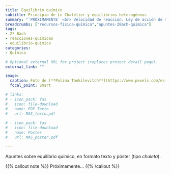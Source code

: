 ```yaml
---
title: Equilibrio químico
subtitle: Principio de Le Chatelier y equilibrios heterogéneos
summary: "`PRÓXIMAMENTE` <br> Velocidad de reacción. Ley de acción de masas. Principio de Le Chatelier. Equilibrios heterogéneos."
breadcrumbs: ["recursos-fisica-quimica","apuntes-2Bach-quimica"]
tags:
- 2º Bach
- reacciones-químicas
- equilibrio-químico
categories:
- Química

# Optional external URL for project (replaces project detail page).
external_link: ""

image:
  caption: Foto de [**Polina Tankilevitch**](https://www.pexels.com/es-es/@polina-tankilevitch) en [Pexels](https://www.pexels.com/es-es/)
  focal_point: Smart

# links:
# - icon_pack: fas
#   icon: file-download
#   name: PDF Texto
#   url: MAS_texto.pdf
  
# - icon_pack: fas
#   icon: file-download
#   name: Póster
#   url: MAS_poster.pdf

---
```


Apuntes sobre equilibrio químico, en formato texto y póster (tipo _chuleta_).

{{% callout note %}}
Próximamente...
{{% /callout %}}